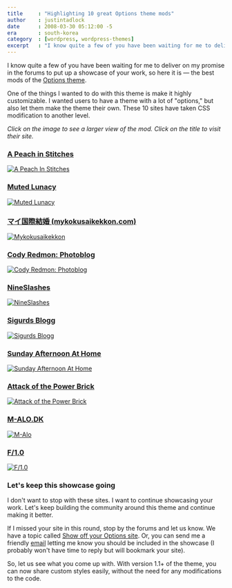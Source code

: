 ```yaml
---
title     : "Highlighting 10 great Options theme mods"
author    : justintadlock
date      : 2008-03-30 05:12:00 -5
era       : south-korea
category  : [wordpress, wordpress-themes]
excerpt   : "I know quite a few of you have been waiting for me to deliver on my promise in the forums to put up a showcase of your work, so here it is &mdash; the best mods of the Options theme."
---
```


I know quite a few of you have been waiting for me to deliver on my promise in the forums to put up a showcase of your work, so here it is &mdash; the best mods of the <a href="http://justintadlock.com/archives/2008/02/24/options-wordpress-theme" title="Options WordPress theme: What WordPress themes should be like"> Options theme</a>.

One of the things I wanted to do with this theme is make it highly customizable.  I wanted users to have a theme with a lot of "options," but also let them make the theme their own.  These 10 sites have taken CSS modification to another level.

<em>Click on the image to see a larger view of the mod.  Click on the title to visit their site.</em>

<h3><a href="http://peachquilting.com" title="A Peach in Stitches...my adventures in quilting and in life...">A Peach in Stitches</a></h3>

<a rel="lightbox[showcase]" href="http://justintadlock.com/wp-content/uploads/2008/03/peach-in-stitches-med.jpg" title="A Peach In Stitches"><img class='center' src='http://justintadlock.com/blog/wp-content/uploads/2008/03/peach-in-stitches-thumb.jpg' alt='A Peach In Stitches' /></a>

<h3><a href="http://www.mutedlunacy.net" title="Muted Lunacy ...no one can hear me">Muted Lunacy</a></h3>

<a rel="lightbox[showcase]" href="http://justintadlock.com/wp-content/uploads/2008/03/muted-lunacy-med.jpg" title="Muted Lunacy"><img class='center' src='http://justintadlock.com/blog/wp-content/uploads/2008/03/muted-lunacy-thumb.jpg' alt='Muted Lunacy' /></a>

<h3><a href="http://www.mykokusaikekkon.com/" title="マイ国際結婚 (mykokusaikekkon.com)">マイ国際結婚 (mykokusaikekkon.com)</a></h3>

<a rel="lightbox[showcase]" href="http://justintadlock.com/wp-content/uploads/2008/03/mykokusaikekkon-med.jpg" title="Mykokusaikekkon"><img class='center' src='http://justintadlock.com/blog/wp-content/uploads/2008/03/mykokusaikekkon-thumb.jpg' alt='Mykokusaikekkon' /></a>

<h3><a href="http://www.codyredmon.com/blog" title="Cody Redmon: Photoblog">Cody Redmon: Photoblog</a></h3>

<a rel="lightbox[showcase]" href="http://justintadlock.com/wp-content/uploads/2008/03/cody-redmon-med.jpg" title="Cody Redmon: Photoblog"><img class='center' src='http://justintadlock.com/blog/wp-content/uploads/2008/03/cody-redmon-thumb.jpg' alt='Cody Redmon: Photoblog' /></a>

<h3><a href="http://nineslashes.com" title="NineSlashes: Slashing Everything Nine Times More">NineSlashes</a></h3>

<a rel="lightbox[showcase]" href="http://justintadlock.com/wp-content/uploads/2008/03/nine-slashes-med.jpg" title="NineSlashes"><img class='center' src='http://justintadlock.com/blog/wp-content/uploads/2008/03/nine-slashes-thumb.jpg' alt='NineSlashes' /></a>

<h3><a href="http://sigurd.norblogg.net" title="Sigurds Blogg: Om lit av hvert">Sigurds Blogg</a></h3>

<a rel="lightbox[showcase]" href="http://justintadlock.com/wp-content/uploads/2008/03/sigurds-blogg-med.jpg" title="Sigurds Blogg"><img class='center' src='http://justintadlock.com/blog/wp-content/uploads/2008/03/sigurds-blogg-thumb.jpg' alt='Sigurds Blogg' /></a>

<h3><a href="http://www.dyrms86.co.uk/hancocks/halfhour" title="Sunday Afternoon At Home: Personal thoughts on the work of Tony Hancock">Sunday Afternoon At Home</a></h3>

<a rel="lightbox[showcase]" href="http://justintadlock.com/wp-content/uploads/2008/03/sunday-afternoon-med.jpg" title="Sunday Afternoon At Home"><img class='center' src='http://justintadlock.com/blog/wp-content/uploads/2008/03/sunday-afternoon-thumb.jpg' alt='Sunday Afternoon At Home' /></a>

<h3><a href="http://www.attackofthepowerbrick.com" title="Attack of the Power Brick: An Xbox 360 Site">Attack of the Power Brick</a></h3>

<a rel="lightbox[showcase]" href="http://justintadlock.com/wp-content/uploads/2008/03/power-brick-med.jpg" title="Attack of the Power Brick"><img class='center' src='http://justintadlock.com/blog/wp-content/uploads/2008/03/power-brick-thumb.jpg' alt='Attack of the Power Brick' /></a>

<h3><a href="http://m-alo.dk" title="M-ALO.DK: Michael Al&oslash; harvesting experience, knowledge and other cool stuff!">M-ALO.DK</a></h3>

<a rel="lightbox[showcase]" href="http://justintadlock.com/wp-content/uploads/2008/03/m-alo-med.jpg" title="M-Alo"><img class='center' src='http://justintadlock.com/blog/wp-content/uploads/2008/03/m-alo-thumb.jpg' alt='M-Alo' /></a>

<h3><a href="http://f1point0.com" title="F/1.0: Photography by Ed Zawadzki">F/1.0</a></h3>

<a rel="lightbox[showcase]" href="http://justintadlock.com/wp-content/uploads/2008/03/f-1-0-med.jpg" title="F/1.0"><img class='center' src='http://justintadlock.com/blog/wp-content/uploads/2008/03/f-1-0-thumb.jpg' alt='F/1.0' /></a>

<h3>Let's keep this showcase going</h3>

I don't want to stop with these sites.  I want to continue showcasing your work.  Let's keep building the community around this theme and continue making it better.

If I missed your site in this round, stop by the forums and let us know.  We have a topic called <a href="http://justintadlock.com/forums/topic.php?id=118" title="Show off your Options site"> Show off your Options site</a>.  Or, you can send me a friendly <a href="http://justintadlock.com/contact" title="Contact"> email</a> letting me know you should be included in the showcase (I probably won't have time to reply but will bookmark your site).

So, let us see what you come up with.  With version 1.1+ of the theme, you can now share custom styles easily, without the need for any modifications to the code.
